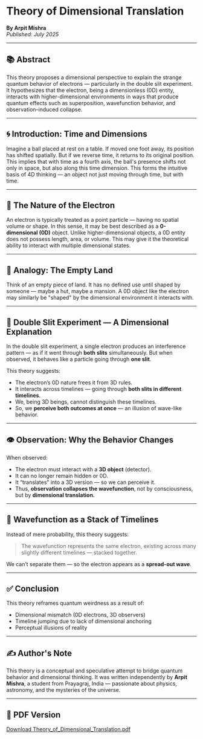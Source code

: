 # Theory of Dimensional Translation
**By Arpit Mishra**  
*Published: July 2025*

---

## 📚 Abstract
This theory proposes a dimensional perspective to explain the strange quantum behavior of electrons — particularly in the double slit experiment. It hypothesizes that the electron, being a dimensionless (0D) entity, interacts with higher-dimensional environments in ways that produce quantum effects such as superposition, wavefunction behavior, and observation-induced collapse.

---

## 🌀 Introduction: Time and Dimensions

Imagine a ball placed at rest on a table. If moved one foot away, its position has shifted spatially. But if we reverse time, it returns to its original position. This implies that with time as a fourth axis, the ball's presence shifts not only in space, but also along this time dimension. This forms the intuitive basis of 4D thinking — an object not just moving through time, but with time.

---

## 🔸 The Nature of the Electron

An electron is typically treated as a point particle — having no spatial volume or shape. In this sense, it may be best described as a **0-dimensional (0D)** object. Unlike higher-dimensional objects, a 0D entity does not possess length, area, or volume. This may give it the theoretical ability to interact with multiple dimensional states.

---

## 🧱 Analogy: The Empty Land

Think of an empty piece of land. It has no defined use until shaped by someone — maybe a hut, maybe a mansion. A 0D object like the electron may similarly be "shaped" by the dimensional environment it interacts with.

---

## 🧪 Double Slit Experiment — A Dimensional Explanation

In the double slit experiment, a single electron produces an interference pattern — as if it went through **both slits** simultaneously. But when observed, it behaves like a particle going through **one slit**.

This theory suggests:
- The electron’s 0D nature frees it from 3D rules.
- It interacts across timelines — going through **both slits in different timelines**.
- We, being 3D beings, cannot distinguish these timelines.
- So, we **perceive both outcomes at once** — an illusion of wave-like behavior.

---

## 👁️ Observation: Why the Behavior Changes

When observed:
- The electron must interact with a **3D object** (detector).
- It can no longer remain hidden or 0D.
- It “translates” into a 3D version — so we can perceive it.
- Thus, **observation collapses the wavefunction**, not by consciousness, but by **dimensional translation.**

---

## 🌊 Wavefunction as a Stack of Timelines

Instead of mere probability, this theory suggests:
> The wavefunction represents the same electron, existing across many slightly different timelines — stacked together.

We can’t separate them — so the electron appears as a **spread-out wave**.

---

## ✅ Conclusion

This theory reframes quantum weirdness as a result of:
- Dimensional mismatch (0D electrons, 3D observers)
- Timeline jumping due to lack of dimensional anchoring
- Perceptual illusions of reality

---

## ✍️ Author's Note

This theory is a conceptual and speculative attempt to bridge quantum behavior and dimensional thinking. It was written independently by **Arpit Mishra**, a student from Prayagraj, India — passionate about physics, astronomy, and the mysteries of the universe.

---

## 📄 PDF Version

[Download Theory_of_Dimensional_Translation.pdf](./Theory_of_Dimensional_Translation.pdf)

